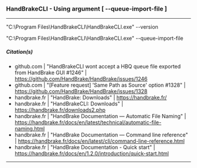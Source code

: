 
### HandBrakeCLI - Using argument [ --queue-import-file ]
<hr />





"C:\Program Files\HandBrakeCLI\HandBrakeCLI.exe" --version


"C:\Program Files\HandBrakeCLI\HandBrakeCLI.exe" --queue-import-file



##### Citation(s)
* github.com  |  "HandBrakeCLI wont accept a HBQ queue file exported from HandBrake GUI #1246"  |  https://github.com/HandBrake/HandBrake/issues/1246
* github.com  |  "[Feature request] 'Same Path as Source' option #1328"  |  https://github.com/HandBrake/HandBrake/issues/1328
* handbrake.fr  |  "HandBrake: Downloads"  |  https://handbrake.fr/
* handbrake.fr  |  "HandBrakeCLI: Downloads"  |  https://handbrake.fr/downloads2.php
* handbrake.fr  |  "HandBrake Documentation — Automatic File Naming"  |  https://handbrake.fr/docs/en/latest/technical/automatic-file-naming.html
* handbrake.fr  |  "HandBrake Documentation — Command line reference"  |  https://handbrake.fr/docs/en/latest/cli/command-line-reference.html
* handbrake.fr  |  "HandBrake Documentation - Quick start"  |  https://handbrake.fr/docs/en/1.2.0/introduction/quick-start.html
<hr />

